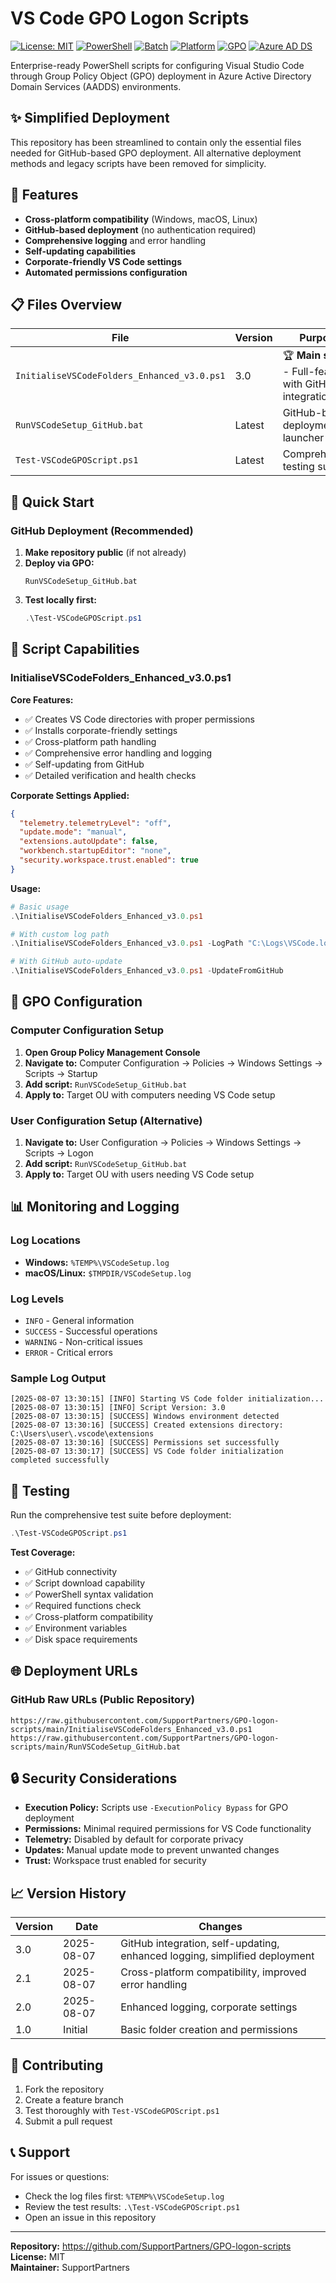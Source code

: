 # VS Code GPO Logon Scripts

[![License: MIT](https://img.shields.io/badge/License-MIT-yellow.svg)](https://opensource.org/licenses/MIT)
[![PowerShell](https://img.shields.io/badge/PowerShell-5.1%2B-blue.svg)](https://github.com/PowerShell/PowerShell)
[![Batch](https://img.shields.io/badge/Batch-Windows-lightgrey.svg)](https://en.wikipedia.org/wiki/Batch_file)
[![Platform](https://img.shields.io/badge/Platform-Windows%20%7C%20macOS%20%7C%20Linux-lightgrey.svg)](https://github.com/SupportPartners/GPO-logon-scripts)
[![GPO](https://img.shields.io/badge/GPO-Compatible-green.svg)](https://docs.microsoft.com/en-us/previous-versions/windows/desktop/policy/group-policy-objects)
[![Azure AD DS](https://img.shields.io/badge/Azure%20AD%20DS-Compatible-blue.svg)](https://docs.microsoft.com/en-us/azure/active-directory-domain-services/)

Enterprise-ready PowerShell scripts for configuring Visual Studio Code through Group Policy Object (GPO) deployment in Azure Active Directory Domain Services (AADDS) environments.

## ✨ Simplified Deployment

This repository has been streamlined to contain only the essential files needed for GitHub-based GPO deployment. All alternative deployment methods and legacy scripts have been removed for simplicity.

## 🚀 Features

- **Cross-platform compatibility** (Windows, macOS, Linux)
- **GitHub-based deployment** (no authentication required)
- **Comprehensive logging** and error handling
- **Self-updating capabilities**
- **Corporate-friendly VS Code settings**
- **Automated permissions configuration**

## 📋 Files Overview

| File | Version | Purpose |
|------|---------|---------|
| `InitialiseVSCodeFolders_Enhanced_v3.0.ps1` | 3.0 | 🏆 **Main script** - Full-featured with GitHub integration |
| `RunVSCodeSetup_GitHub.bat` | Latest | GitHub-based deployment launcher |
| `Test-VSCodeGPOScript.ps1` | Latest | Comprehensive testing suite |

## 🎯 Quick Start

### GitHub Deployment (Recommended)

1. **Make repository public** (if not already)
2. **Deploy via GPO:**
   ```batch
   RunVSCodeSetup_GitHub.bat
   ```
3. **Test locally first:**
   ```powershell
   .\Test-VSCodeGPOScript.ps1
   ```

## 📖 Script Capabilities

### InitialiseVSCodeFolders_Enhanced_v3.0.ps1

**Core Features:**
- ✅ Creates VS Code directories with proper permissions
- ✅ Installs corporate-friendly settings
- ✅ Cross-platform path handling
- ✅ Comprehensive error handling and logging
- ✅ Self-updating from GitHub
- ✅ Detailed verification and health checks

**Corporate Settings Applied:**
```json
{
  "telemetry.telemetryLevel": "off",
  "update.mode": "manual",
  "extensions.autoUpdate": false,
  "workbench.startupEditor": "none",
  "security.workspace.trust.enabled": true
}
```

**Usage:**
```powershell
# Basic usage
.\InitialiseVSCodeFolders_Enhanced_v3.0.ps1

# With custom log path
.\InitialiseVSCodeFolders_Enhanced_v3.0.ps1 -LogPath "C:\Logs\VSCode.log"

# With GitHub auto-update
.\InitialiseVSCodeFolders_Enhanced_v3.0.ps1 -UpdateFromGitHub
```

## 🔧 GPO Configuration

### Computer Configuration Setup

1. **Open Group Policy Management Console**
2. **Navigate to:** Computer Configuration → Policies → Windows Settings → Scripts → Startup
3. **Add script:** `RunVSCodeSetup_GitHub.bat`
4. **Apply to:** Target OU with computers needing VS Code setup

### User Configuration Setup (Alternative)

1. **Navigate to:** User Configuration → Policies → Windows Settings → Scripts → Logon
2. **Add script:** `RunVSCodeSetup_GitHub.bat`
3. **Apply to:** Target OU with users needing VS Code setup

## 📊 Monitoring and Logging

### Log Locations
- **Windows:** `%TEMP%\VSCodeSetup.log`
- **macOS/Linux:** `$TMPDIR/VSCodeSetup.log`

### Log Levels
- `INFO` - General information
- `SUCCESS` - Successful operations
- `WARNING` - Non-critical issues
- `ERROR` - Critical errors

### Sample Log Output
```
[2025-08-07 13:30:15] [INFO] Starting VS Code folder initialization...
[2025-08-07 13:30:15] [INFO] Script Version: 3.0
[2025-08-07 13:30:15] [SUCCESS] Windows environment detected
[2025-08-07 13:30:16] [SUCCESS] Created extensions directory: C:\Users\user\.vscode\extensions
[2025-08-07 13:30:16] [SUCCESS] Permissions set successfully
[2025-08-07 13:30:17] [SUCCESS] VS Code folder initialization completed successfully
```

## 🧪 Testing

Run the comprehensive test suite before deployment:

```powershell
.\Test-VSCodeGPOScript.ps1
```

**Test Coverage:**
- ✅ GitHub connectivity
- ✅ Script download capability
- ✅ PowerShell syntax validation
- ✅ Required functions check
- ✅ Cross-platform compatibility
- ✅ Environment variables
- ✅ Disk space requirements

## 🌐 Deployment URLs

### GitHub Raw URLs (Public Repository)
```
https://raw.githubusercontent.com/SupportPartners/GPO-logon-scripts/main/InitialiseVSCodeFolders_Enhanced_v3.0.ps1
https://raw.githubusercontent.com/SupportPartners/GPO-logon-scripts/main/RunVSCodeSetup_GitHub.bat
```

## 🔒 Security Considerations

- **Execution Policy:** Scripts use `-ExecutionPolicy Bypass` for GPO deployment
- **Permissions:** Minimal required permissions for VS Code functionality
- **Telemetry:** Disabled by default for corporate privacy
- **Updates:** Manual update mode to prevent unwanted changes
- **Trust:** Workspace trust enabled for security

## 📈 Version History

| Version | Date | Changes |
|---------|------|---------|
| 3.0 | 2025-08-07 | GitHub integration, self-updating, enhanced logging, simplified deployment |
| 2.1 | 2025-08-07 | Cross-platform compatibility, improved error handling |
| 2.0 | 2025-08-07 | Enhanced logging, corporate settings |
| 1.0 | Initial | Basic folder creation and permissions |

## 🤝 Contributing

1. Fork the repository
2. Create a feature branch
3. Test thoroughly with `Test-VSCodeGPOScript.ps1`
4. Submit a pull request

## 📞 Support

For issues or questions:
- Check the log files first: `%TEMP%\VSCodeSetup.log`
- Review the test results: `.\Test-VSCodeGPOScript.ps1`
- Open an issue in this repository

---

**Repository:** https://github.com/SupportPartners/GPO-logon-scripts  
**License:** MIT  
**Maintainer:** SupportPartners